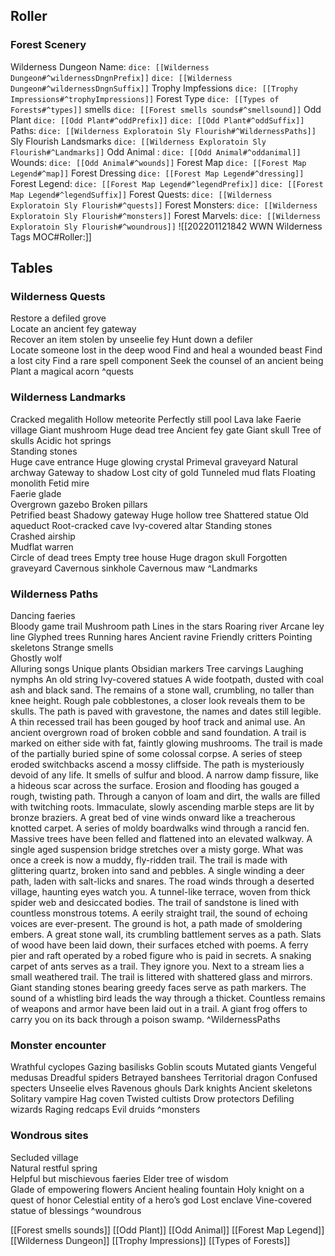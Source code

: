 ## Roller
### Forest Scenery
Wilderness Dungeon Name:
`dice: [[Wilderness Dungeon#^wildernessDngnPrefix]]` `dice: [[Wilderness Dungeon#^wildernessDngnSuffix]]`
Trophy Impfessions `dice: [[Trophy Impressions#^trophyImpressions]]`
Forest Type `dice: [[Types of Forests#^types]]`
smells `dice: [[Forest smells sounds#^smellsound]]`
Odd Plant
`dice: [[Odd Plant#^oddPrefix]]` `dice: [[Odd Plant#^oddSuffix]]`
Paths: `dice: [[Wilderness Exploratoin Sly Flourish#^WildernessPaths]]`
Sly Flourish Landsmarks `dice: [[Wilderness Exploratoin Sly Flourish#^Landmarks]]`
Odd Animal : `dice: [[Odd Animal#^oddanimal]]` Wounds:  `dice: [[Odd Animal#^wounds]]`
Forest Map `dice: [[Forest Map Legend#^map]]`
Forest Dressing `dice: [[Forest Map Legend#^dressing]]`
Forest Legend: `dice: [[Forest Map Legend#^legendPrefix]]` `dice: [[Forest Map Legend#^legendSuffix]]`
Forest Quests: `dice: [[Wilderness Exploratoin Sly Flourish#^quests]]`
Forest Monsters: `dice: [[Wilderness Exploratoin Sly Flourish#^monsters]]`
Forest Marvels: `dice: [[Wilderness Exploratoin Sly Flourish#^woundrous]]`
![[202201121842 WWN Wilderness Tags MOC#Roller:]]

## Tables
### Wilderness Quests
Restore a defiled grove  
Locate an ancient fey gateway  
Recover an item stolen by unseelie fey 
Hunt down a defiler  
Locate someone lost in the deep wood
Find and heal a wounded beast
Find a lost city
Find a rare spell component
Seek the counsel of an ancient being
Plant a magical acorn
^quests

### Wilderness Landmarks
Cracked megalith
Hollow meteorite 
Perfectly still pool
Lava lake
Faerie village
Giant mushroom
Huge dead tree
Ancient fey gate
Giant skull
Tree of skulls
Acidic hot springs  
Standing stones  
Huge cave entrance 
Huge glowing crystal 
Primeval graveyard
Natural archway
Gateway to shadow
Lost city of gold
Tunneled mud flats
Floating monolith
Fetid mire  
Faerie glade  
Overgrown gazebo
Broken pillars  
Petrified beast
Shadowy gateway
Huge hollow tree
Shattered statue
Old aqueduct
Root-cracked cave
Ivy-covered altar 
Standing stones  
Crashed airship  
Mudflat warren  
Circle of dead trees
Empty tree house
Huge dragon skull
Forgotten graveyard
Cavernous sinkhole
Cavernous maw
^Landmarks



### Wilderness Paths
Dancing faeries  
Bloody game trail 
Mushroom path 
Lines in the stars
Roaring river
Arcane ley line
Glyphed trees
Running hares
Ancient ravine
Friendly critters
Pointing skeletons
Strange smells  
Ghostly wolf  
Alluring songs
Unique plants
Obsidian markers
Tree carvings
Laughing nymphs
An old string
Ivy-covered statues
A wide footpath, dusted with coal ash and black sand.
The remains of a stone wall, crumbling, no taller than knee height.
Rough pale cobblestones, a closer look reveals them to be skulls.
The path is paved with gravestone, the names and dates still legible.
A thin recessed trail has been gouged by hoof track and animal use.
An ancient overgrown road of broken cobble and sand foundation.
A trail is marked on either side with fat, faintly glowing mushrooms.
The trail is made of the partially buried spine of some colossal corpse.
A series of steep eroded switchbacks ascend a mossy cliffside.
The path is mysteriously devoid of any life. It smells of sulfur and blood.
A narrow damp fissure, like a hideous scar across the surface.
Erosion and flooding has gouged a rough, twisting path.
Through a canyon of loam and dirt, the walls are filled with twitching roots.
Immaculate, slowly ascending marble steps are lit by bronze braziers.
A great bed of vine winds onward like a treacherous knotted carpet.
A series of moldy boardwalks wind through a rancid fen.
Massive trees have been felled and flattened into an elevated walkway.
A single aged suspension bridge stretches over a misty gorge.
What was once a creek is now a muddy, fly-ridden trail.
The trail is made with glittering quartz, broken into sand and pebbles.
A single winding a deer path, laden with salt-licks and snares.
The road winds through a deserted village, haunting eyes watch you.
A tunnel-like terrace, woven from thick spider web and desiccated bodies.
The trail of sandstone is lined with countless monstrous totems.
A eerily straight trail, the sound of echoing voices are ever-present.
The ground is hot, a path made of smoldering embers.
A great stone wall, its crumbling battlement serves as a path.
Slats of wood have been laid down, their surfaces etched with poems.
A ferry pier and raft operated by a robed figure who is paid in secrets.
A snaking carpet of ants serves as a trail. They ignore you.
Next to a stream lies a small weathered trail.
The trail is littered with shattered glass and mirrors.
Giant standing stones bearing greedy faces serve as path markers.
The sound of a whistling bird leads the way through a thicket.
Countless remains of weapons and armor have been laid out in a trail.
A giant frog offers to carry you on its back through a poison swamp.
^WildernessPaths

### Monster encounter
Wrathful cyclopes
Gazing basilisks
Goblin scouts 
Mutated giants 
Vengeful medusas
Dreadful spiders 
Betrayed banshees
Territorial dragon
Confused specters
Unseelie elves
Ravenous ghouls
Dark knights
Ancient skeletons 
Solitary vampire 
Hag coven 
Twisted cultists 
Drow protectors
Defiling wizards
Raging redcaps
Evil druids
^monsters

### Wondrous sites
Secluded village  
Natural restful spring  
Helpful but mischievous faeries 
Elder tree of wisdom  
Glade of empowering flowers
Ancient healing fountain
Holy knight on a quest of honor
Celestial entity of a hero’s god
Lost enclave
Vine-covered statue of blessings
^woundrous


[[Forest smells sounds]] 
[[Odd Plant]] 
[[Odd Animal]]
[[Forest Map Legend]]
[[Wilderness Dungeon]]
[[Trophy Impressions]]
[[Types of Forests]]

